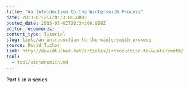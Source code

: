 ```yaml
---
title: "An Introduction to the Wintersmith Process"
date: 2013-07-26T20:33:00.000Z
posted_date: 2015-05-02T20:34:00.000Z
editor_recommends:
content_type: Tutorial
slug: links/an-introduction-to-the-wintersmith-process
source: David Tucker
link: http://davidtucker.net/articles/introduction-to-wintersmith/
tool:
  - tool/wintersmith.md
---
```

Part II in a series
